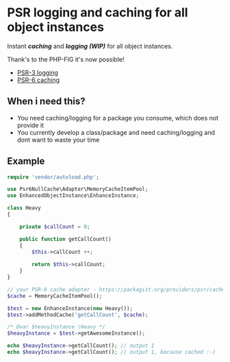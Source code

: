 
# PSR logging and caching for all object instances

Instant ***caching*** and ***logging (WIP)*** for all object instances.

Thank's to the PHP-FIG it's now possible!
- [PSR-3 logging](http://www.php-fig.org/psr/psr-3/)
- [PSR-6 caching](http://www.php-fig.org/psr/psr-6/)


## When i need this?

- You need caching/logging for a package you consume, which does not provide it
- You currently develop a class/package and need caching/logging and dont want to waste your time

## Example
```php
require 'vendor/autoload.php';

use Psr6NullCache\Adapter\MemoryCacheItemPool;
use EnhancedObjectInstance\EnhanceInstance;

class Heavy
{

    private $callCount = 0;

    public function getCallCount()
    {
        $this->callCount ++;
        
        return $this->callCount;
    }
}

// your PSR-6 cache adapter - https://packagist.org/providers/psr/cache-implementation
$cache = MemoryCacheItemPool();

$test = new EnhanceInstance(new Heavy());
$test->addMethodCache('getCallCount', $cache);

/* @var $heavyInstance \Heavy */
$heavyInstance = $test->getAwesomeInstance();

echo $heavyInstance->getCallCount(); // output 1
echo $heavyInstance->getCallCount(); // output 1, because cached :-)
```

